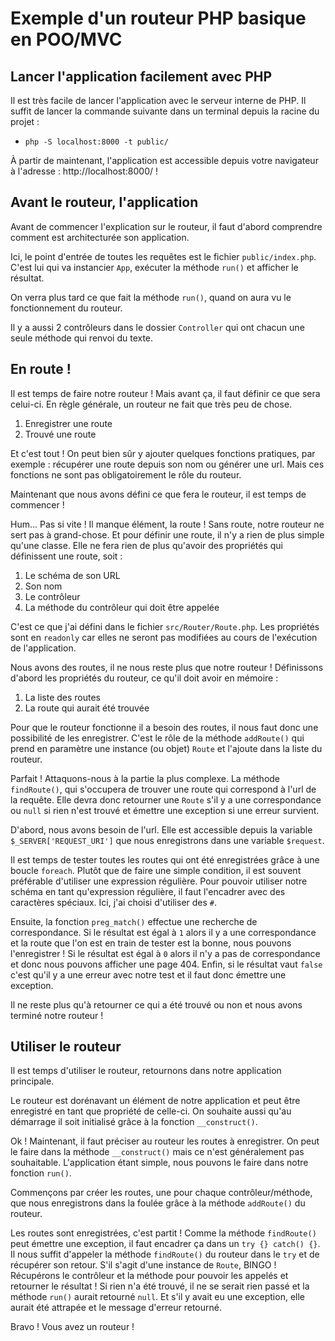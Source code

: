 # Exemple d'un routeur PHP basique en POO/MVC

## Lancer l'application facilement avec PHP

Il est très facile de lancer l'application avec le serveur interne de PHP. Il suffit de lancer la commande suivante dans un terminal depuis la racine du projet :

- `php -S localhost:8000 -t public/`

À partir de maintenant, l'application est accessible depuis votre navigateur à l'adresse : http://localhost:8000/ !

## Avant le routeur, l'application

Avant de commencer l'explication sur le routeur, il faut d'abord comprendre comment est architecturée son application.

Ici, le point d'entrée de toutes les requêtes est le fichier `public/index.php`. C'est lui qui va instancier `App`, exécuter la méthode `run()` et afficher le résultat.

On verra plus tard ce que fait la méthode `run()`, quand on aura vu le fonctionnement du routeur.

Il y a aussi 2 contrôleurs dans le dossier `Controller` qui ont chacun une seule méthode qui renvoi du texte.

## En route !

Il est temps de faire notre routeur ! Mais avant ça, il faut définir ce que sera celui-ci. En règle générale, un routeur ne fait que très peu de chose.

1. Enregistrer une route
2. Trouvé une route

Et c'est tout ! On peut bien sûr y ajouter quelques fonctions pratiques, par exemple : récupérer une route depuis son nom ou générer une url. Mais ces fonctions ne sont pas obligatoirement le rôle du routeur.

Maintenant que nous avons défini ce que fera le routeur, il est temps de commencer !

Hum... Pas si vite ! Il manque élément, la route ! Sans route, notre routeur ne sert pas à grand-chose. Et pour définir une route, il n'y a rien de plus simple qu'une classe. Elle ne fera rien de plus qu'avoir des propriétés qui définissent une route, soit :

1. Le schéma de son URL
2. Son nom
3. Le contrôleur
4. La méthode du contrôleur qui doit être appelée

C'est ce que j'ai défini dans le fichier `src/Router/Route.php`. Les propriétés sont en `readonly` car elles ne seront pas modifiées au cours de l'exécution de l'application.

Nous avons des routes, il ne nous reste plus que notre routeur ! Définissons d'abord les propriétés du routeur, ce qu'il doit avoir en mémoire :

1. La liste des routes
2. La route qui aurait été trouvée

Pour que le routeur fonctionne il a besoin des routes, il nous faut donc une possibilité de les enregistrer. C'est le rôle de la méthode `addRoute()` qui prend en paramètre une instance (ou objet) `Route` et l'ajoute dans la liste du routeur.

Parfait ! Attaquons-nous à la partie la plus complexe. La méthode `findRoute()`, qui s'occupera de trouver une route qui correspond à l'url de la requête. Elle devra donc retourner une `Route` s'il y a une correspondance ou `null` si rien n'est trouvé et émettre une exception si une erreur survient.

D'abord, nous avons besoin de l'url. Elle est accessible depuis la variable `$_SERVER['REQUEST_URI']` que nous enregistrons dans une variable `$request`.

Il est temps de tester toutes les routes qui ont été enregistrées grâce à une boucle `foreach`. Plutôt que de faire une simple condition, il est souvent préférable d'utiliser une expression régulière. Pour pouvoir utiliser notre schéma en tant qu'expression régulière, il faut l'encadrer avec des caractères spéciaux. Ici, j'ai choisi d'utiliser des `#`.

Ensuite, la fonction `preg_match()` effectue une recherche de correspondance. Si le résultat est égal à `1` alors il y a une correspondance et la route que l'on est en train de tester est la bonne, nous pouvons l'enregistrer ! Si le résultat est égal à `0` alors il n'y a pas de correspondance et donc nous pouvons afficher une page 404. Enfin, si le résultat vaut `false` c'est qu'il y a une erreur avec notre test et il faut donc émettre une exception.

Il ne reste plus qu'à retourner ce qui a été trouvé ou non et nous avons terminé notre routeur !

## Utiliser le routeur

Il est temps d'utiliser le routeur, retournons dans notre application principale.

Le routeur est dorénavant un élément de notre application et peut être enregistré en tant que propriété de celle-ci. On souhaite aussi qu'au démarrage il soit initialisé grâce à la fonction `__construct()`.

Ok ! Maintenant, il faut préciser au routeur les routes à enregistrer. On peut le faire dans la méthode `__construct()` mais ce n'est généralement pas souhaitable. L'application étant simple, nous pouvons le faire dans notre fonction `run()`.

Commençons par créer les routes, une pour chaque contrôleur/méthode, que nous enregistrons dans la foulée grâce à la méthode `addRoute()` du routeur.

Les routes sont enregistrées, c'est partit ! Comme la méthode `findRoute()` peut émettre une exception, il faut encadrer ça dans un `try {} catch() {}`. Il nous suffit d'appeler la méthode `findRoute()` du routeur dans le `try` et de récupérer son retour. S'il s'agit d'une instance de `Route`, BINGO ! Récupérons le contrôleur et la méthode pour pouvoir les appelés et retourner le résultat ! Si rien n'a été trouvé, il ne se serait rien passé et la méthode `run()` aurait retourné `null`. Et s'il y avait eu une exception, elle aurait été attrapée et le message d'erreur retourné.

Bravo ! Vous avez un routeur !
